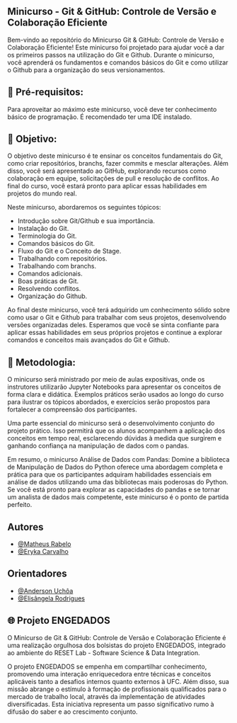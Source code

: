 
## Minicurso - Git & GitHub: Controle de Versão e Colaboração Eficiente

Bem-vindo ao repositório do Minicurso Git & GitHub: Controle de Versão e Colaboração Eficiente! Este minicurso foi projetado para ajudar você a dar os primeiros passos na utilização do Git e Github. Durante o minicurso, você aprenderá os fundamentos e comandos básicos do Git e como utilizar o Github para a organização do seus versionamentos.

## 📝 Pré-requisitos:
Para aproveitar ao máximo este minicurso, você deve ter conhecimento básico de programação. É recomendado ter uma IDE instalado.

## 🚀 Objetivo:
O objetivo deste minicurso é te ensinar os conceitos fundamentais do Git, como criar repositórios, branchs, fazer commits e mesclar alterações. Além disso, você será apresentado ao GitHub, explorando recursos como colaboração em equipe, solicitações de pull e resolução de conflitos. Ao final do curso, você estará pronto para aplicar essas habilidades em projetos do mundo real.

Neste minicurso, abordaremos os seguintes tópicos:

- Introdução sobre Git/Github e sua importância.
- Instalação do Git.
- Terminologia do Git.
- Comandos básicos do Git.
- Fluxo do Git e o Conceito de Stage.
- Trabalhando com repositórios.
- Trabalhando com branchs.
- Comandos adicionais.
- Boas práticas de Git.
- Resolvendo conflitos.
- Organização do Github.

Ao final deste minicurso, você terá adquirido um conhecimento sólido sobre como usar o Git e Github para trabalhar com seus projetos, desenvolvendo versões organizadas deles. Esperamos que você se sinta confiante para aplicar essas habilidades em seus próprios projetos e continue a explorar comandos e conceitos mais avançados do Git e Github.

## 📃 Metodologia:

O minicurso será ministrado por meio de aulas expositivas, onde os instrutores utilizarão Jupyter Notebooks para apresentar os conceitos de forma clara e didática. Exemplos práticos serão usados ao longo do curso para ilustrar os tópicos abordados, e exercícios serão propostos para fortalecer a compreensão dos participantes.

Uma parte essencial do minicurso será o desenvolvimento conjunto do projeto prático. Isso permitirá que os alunos acompanhem a aplicação dos conceitos em tempo real, esclarecendo dúvidas à medida que surgirem e ganhando confiança na manipulação de dados com o pandas.

Em resumo, o minicurso Análise de Dados com Pandas: Domine a biblioteca de Manipulação de Dados do Python oferece uma abordagem completa e prática para que os participantes adquiram habilidades essenciais em análise de dados utilizando uma das bibliotecas mais poderosas do Python. Se você está pronto para explorar as capacidades do pandas e se tornar um analista de dados mais competente, este minicurso é o ponto de partida perfeito.

## Autores

- [@Matheus Rabelo](https://www.linkedin.com/in/matheus-feitosa-de-oliveira-rabelo)
- [@Eryka Carvalho](http://www.linkedin.com/in/eryka-carvalho-190a38237)

## Orientadores

- [@Anderson Uchôa](https://www.linkedin.com/in/andersongnuchoa/)
- [@Elisângela Rodrigues](https://www.linkedin.com/in/elis%C3%A2ngela-rodrigues-13a889190/)

## 🌐 Projeto ENGEDADOS 

O Minicurso de Git & GitHub: Controle de Versão e Colaboração Eficiente é uma realização orgulhosa dos bolsistas do projeto ENGEDADOS, integrado ao ambiente do RESET Lab - Software Science & Data Integration. 

O projeto ENGEDADOS se empenha em compartilhar conhecimento, promovendo uma interação enriquecedora entre técnicas e conceitos aplicáveis tanto a desafios internos quanto externos à UFC. Além disso, sua missão abrange o estímulo à formação de profissionais qualificados para o mercado de trabalho local, através da implementação de atividades diversificadas. Esta iniciativa representa um passo significativo rumo à difusão do saber e ao crescimento conjunto.
